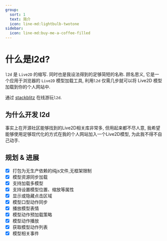 ```yaml
---
group:
  sort: 1
  text: 简介
  icon: line-md:lightbulb-twotone
sidebar:
  icon: line-md:buy-me-a-coffee-filled
---
```


# 什么是l2d?

`l2d` 是 `Live2D` 的缩写. 同时也是我设法得到的足够简短的名称.
顾名思义, 它是一个应用于浏览器的 `Live2D` 模型加载工具, 利用`l2d` 仅需几步就可以将 Live2D 模型加载到你的个人网站中.

通过 [stackblitz](https://stackblitz.com/edit/vitejs-vite-dye9t3?file=src%2Fmain.ts) 在线游玩`l2d`.

## 为什么开发 l2d

事实上在开源社区能够找到的Live2D相关库非常多, 但用起来都不尽人意, 我希望能够使用足够现代化的方式在我的个人网站加入一个Live2D模型, 为此我不得不自己动手.

## 规划 & 进展

- [x] 打包为无生产依赖的纯js文件,无框架限制
- [x] 模型资源同步加载
- [x] 支持加载多模型
- [x] 支持设置模型位置、缩放等属性
- [x] 显示或隐藏点击区域
- [x] 模型口型动作同步
- [x] 播放模型表情
- [x] 模型动作预加载策略
- [x] 模型动作播放
- [x] 获取模型动作列表
- [x] 模型相关事件
